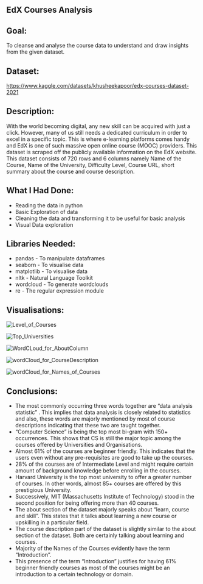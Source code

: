 ## **EdX Courses Analysis** ##

## **Goal:** ##

To cleanse and analyse the course data to understand and draw insights from the given dataset.

## **Dataset:** ##

https://www.kaggle.com/datasets/khusheekapoor/edx-courses-dataset-2021

## **Description:** ##
With the world becoming digital, any new skill can be acquired with just a click. However, many of us still needs a dedicated curriculum in order to excel in a specific topic. This is where e-learning platforms comes handy and EdX is one of such massive open online course (MOOC) providers. This dataset is scraped off the publicly available information on the EdX website. This dataset consists of 720 rows and 6 columns namely Name of the Course, Name of the University, Difficulty Level, Course URL, short summary about the course and course description.

## **What I Had Done:** ##
* Reading the data in python
* Basic Exploration of data
* Cleaning the data and transforming it to be useful for basic analysis 
* Visual Data exploration

## **Libraries Needed:** ##
* pandas - To manipulate dataframes
* seaborn - To visualise data
* matplotlib - To visualise data
* nltk - Natural Language Toolkit
* wordcloud - To generate wordclouds
* re - The regular expression module

## **Visualisations:** ##
![Level_of_Courses](https://user-images.githubusercontent.com/73251652/179422356-2517d727-e8f7-4a8c-920e-b425dfc63e67.png)

![Top_Universities](https://user-images.githubusercontent.com/73251652/179422461-e1eea6a1-c13d-4a0c-a6f3-702fb695d3bc.png)

![WordCLoud_for_AboutColumn](https://user-images.githubusercontent.com/73251652/179422474-860e9911-7dc2-4e36-8f29-55d7e24f92fc.png)

![wordCloud_for_CourseDescription](https://user-images.githubusercontent.com/73251652/179422480-8b36e3c5-145e-4a50-8318-2e30a5b6735a.png)

![wordCloud_for_Names_of_Courses](https://user-images.githubusercontent.com/73251652/179422486-aecde706-37fd-45e7-8a05-fefeaf4f230a.png)


## **Conclusions:** ##
*	The most commonly occurring three words together are “data analysis statistic” . This implies that data analysis is closely related to statistics and also, these words are majorly mentioned by most of course descriptions indicating that these two are taught together.
* “Computer Science” is being the top most bi-gram with 150+ occurrences. This shows that CS is still the major topic among the courses offered by Universities and Organisations.
*	Almost 61% of the courses are beginner friendly. This indicates that the users even without any pre-requisites are good to take up the courses.
*	28% of the courses are of Intermediate Level and might require certain amount of background knowledge before enrolling in the courses.
*	Harvard University is the top most university to offer a greater number of courses. In other words, almost 85+ courses are offered by this prestigious University.
*	Successively, MIT (Massachusetts Institute of Technology) stood in the second position for being offering more than 40 courses.
*	The about section of the dataset majorly speaks about “learn, course and skill”. This states that it talks about learning a new course or upskilling in a particular field.
* The course description part of the dataset is slightly similar to the about section of the dataset. Both are certainly talking about learning and courses.
*	Majority of the Names of the Courses evidently have the term “Introduction”.
*	This presence of the term “Introduction” justifies for having 61% beginner friendly courses as most of the courses might be an introduction to a certain technology or domain.
